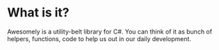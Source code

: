 What is it?
=========

Awesomely is a utility-belt library for C#.
You can think of it as bunch of helpers, functions, code to help us out in our daily development.

